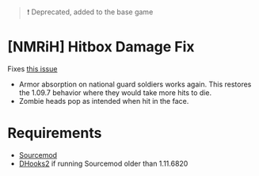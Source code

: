 > ❗ Deprecated, added to the base game

# [NMRiH] Hitbox Damage Fix

Fixes [this issue](https://github.com/nmrih/source-game/issues/1257)

 - Armor absorption on national guard soldiers works again. This restores the 1.09.7 behavior where they would take more hits to die.
 - Zombie heads pop as intended when hit in the face.

# Requirements
- [Sourcemod](https://www.sourcemod.net/)
- [DHooks2](https://github.com/peace-maker/DHooks2) if running Sourcemod older than 1.11.6820
